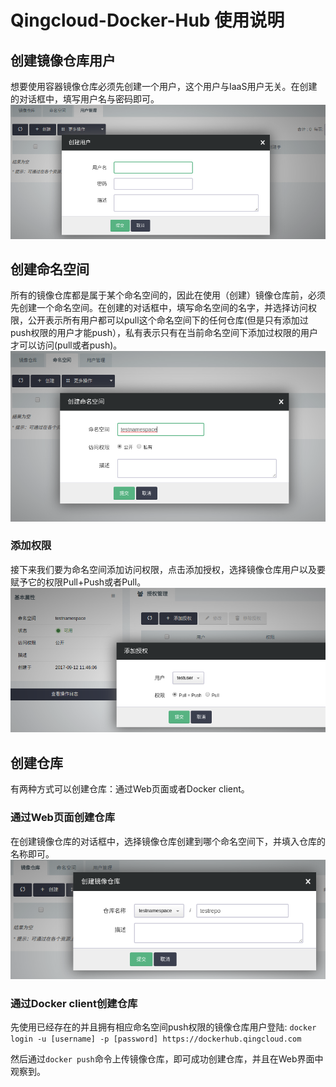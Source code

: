 # Qingcloud-Docker-Hub 使用说明

## 创建镜像仓库用户
想要使用容器镜像仓库必须先创建一个用户，这个用户与IaaS用户无关。在创建的对话框中，填写用户名与密码即可。
![](img/create_user.png)

## 创建命名空间
所有的镜像仓库都是属于某个命名空间的，因此在使用（创建）镜像仓库前，必须先创建一个命名空间。在创建的对话框中，填写命名空间的名字，并选择访问权限，公开表示所有用户都可以pull这个命名空间下的任何仓库(但是只有添加过push权限的用户才能push），私有表示只有在当前命名空间下添加过权限的用户才可以访问(pull或者push)。
![](img/create_namespace.png)

### 添加权限
接下来我们要为命名空间添加访问权限，点击添加授权，选择镜像仓库用户以及要赋予它的权限Pull+Push或者Pull。
![](img/add_access.png)

## 创建仓库
有两种方式可以创建仓库：通过Web页面或者Docker client。

### 通过Web页面创建仓库
在创建镜像仓库的对话框中，选择镜像仓库创建到哪个命名空间下，并填入仓库的名称即可。
![](img/create_repo.png)

### 通过Docker client创建仓库
先使用已经存在的并且拥有相应命名空间push权限的镜像仓库用户登陆:
```docker login -u [username] -p [password] https://dockerhub.qingcloud.com```

然后通过```docker push```命令上传镜像仓库，即可成功创建仓库，并且在Web界面中观察到。
